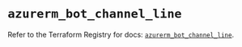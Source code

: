 # `azurerm_bot_channel_line`

Refer to the Terraform Registry for docs: [`azurerm_bot_channel_line`](https://registry.terraform.io/providers/hashicorp/azurerm/4.45.0/docs/resources/bot_channel_line).

